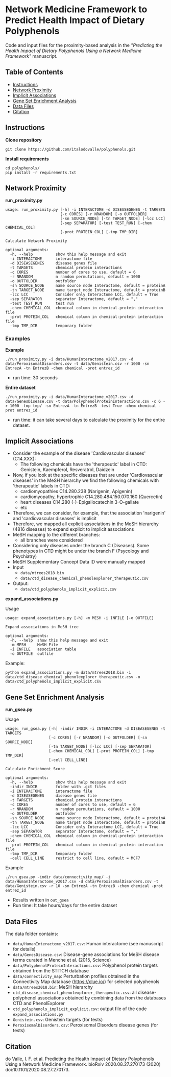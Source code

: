 # Network Medicine Framework to Predict Health Impact of Dietary Polyphenols

Code and input files for the proximity-based analysis in the *"Predicting the Health Impact of Dietary Polyphenols Using a Network Medicine Framework"* manuscript.


## Table of Contents

  * [Instructions](#instructions)
  * [Network Proximity](#network-proximity)
  * [Implicit Associations](#implicit-associations)
  * [Gene Set Enrichment Analysis](#gene-set-enrichment-analysis)
  * [Data Files](#data-files)
  * [Citation](#citation)


## Instructions

**Clone repository**

```
git clone https://github.com/italodovalle/polyphenols.git
```


**Install requirements**

```
cd polyphenols/
pip install -r requirements.txt
```


## Network Proximity

**run_proximity.py**

```
usage: run_proximity.py [-h] -i INTERACTOME -d DISEASEGENES -t TARGETS
                        [-c CORES] [-r NRANDOM] [-o OUTFOLDER]
                        [-sn SOURCE_NODE] [-tn TARGET_NODE] [-lcc LCC]
                        [-sep SEPARATOR] [-test TEST_RUN] [-chem CHEMICAL_COL]
                        [-prot PROTEIN_COL] [-tmp TMP_DIR]

Calculate Network Proximity

optional arguments:
  -h, --help          show this help message and exit
  -i INTERACTOME      interactome file
  -d DISEASEGENES     disease genes file
  -t TARGETS          chemical protein interactions
  -c CORES            number of cores to use, default = 6
  -r NRANDOM          n random permutations, default = 1000
  -o OUTFOLDER        outfolder
  -sn SOURCE_NODE     name source node Interactome, default = proteinA
  -tn TARGET_NODE     name target node Interactome, default = proteinB
  -lcc LCC            Consider only Interactome LCC, default = True
  -sep SEPARATOR      separator Interactome, default = ","
  -test TEST_RUN      test run
  -chem CHEMICAL_COL  chemical column in chemical-protein interaction file
  -prot PROTEIN_COL   chemical column in chemical-protein interaction file
  -tmp TMP_DIR        temporary folder
```

### Examples

**Example**

`./run_proximity.py -i data/HumanInteractome_v2017.csv -d data/PeroxisomalDisorders.csv -t data/Genistein.csv -r 1000 -sn EntrezA -tn EntrezB -chem chemical -prot entrez_id`

* run time: 30 seconds


**Entire dataset**

`./run_proximity.py -i data/HumanInteractome_v2017.csv -d data/GenesDisease.csv -t data/PolyphenolProteinInteractions.csv -c 6 -r 1000 -tmp tmp/ -sn EntrezA -tn EntrezB -test True -chem chemical -prot entrez_id`

* run time: it can take several days to calculate the proximity for the entire dataset.


## Implicit Associations

* Consider the example of the disease 'Cardiovascular diseases' (C14.XXX):
    * The following chemicals have the 'therapeutic' label in CTD: Genistein, Kaempferol, Resveratrol, Daidzein
* Now, if you look at the specific diseases that are under 'Cardiovascular diseases' in the MeSH hierarchy we find the following chemicals with 'therapeutic' labels in CTD:
    * cardiomyopathies C14.280.238 (Narigenin, Apigenin)
    * cardiomyopathy, hypertrophic C14.280.484.150.070.160 (Quercetin)
    * heart diseases C14.280 (-)-Epigallocatechin 3-O-gallate
    * etc
* Therefore, we can consider, for example, that the association 'narigenin' and 'cardiovascular diseases' is implicit
* Therefore, we mapped all explicit associations in the MeSH hierarchy (4816 diseases) to expand explicit to implicit associations
* MeSH mapping to the different branches:
    * all branches were considered
* Considering only diseases under the branch C (Diseases). Some phenotypes in CTD might be under the branch F (Psycology and Psychiatry)
* MeSH Supplementary Concept Data ID were manually mapped
* Input
    * `data/mtrees2018.bin`
    * `data/ctd_disease_chemical_phenolexplorer_therapeutic.csv`
* Output:
    * `data/ctd_polyphenols_implicit_explicit.csv`


**expand_associations.py**

Usage

```
usage: expand_associations.py [-h] -m MESH -i INFILE [-o OUTFILE]

Expand associations in MeSH tree

optional arguments:
  -h, --help  show this help message and exit
  -m MESH     MeSH File
  -i INFILE   association table
  -o OUTFILE  outfile
```


Example:

```
python expand_associations.py -m data/mtrees2018.bin -i data/ctd_disease_chemical_phenolexplorer_therapeutic.csv -o data/ctd_polyphenols_implicit_explicit.csv
```

## Gene Set Enrichment Analysis


**run_gsea.py**

Usage


```
usage: run_gsea.py [-h] -indir INDIR -i INTERACTOME -d DISEASEGENES -t TARGETS
                   [-c CORES] [-r NRANDOM] [-o OUTFOLDER] [-sn SOURCE_NODE]
                   [-tn TARGET_NODE] [-lcc LCC] [-sep SEPARATOR]
                   [-chem CHEMICAL_COL] [-prot PROTEIN_COL] [-tmp TMP_DIR]
                   [-cell CELL_LINE]

Calculate Enrichment Score

optional arguments:
  -h, --help          show this help message and exit
  -indir INDIR        folder with .gct files
  -i INTERACTOME      interactome file
  -d DISEASEGENES     disease genes file
  -t TARGETS          chemical protein interactions
  -c CORES            number of cores to use, default = 6
  -r NRANDOM          n random permutations, default = 1000
  -o OUTFOLDER        outfolder
  -sn SOURCE_NODE     name source node Interactome, default = proteinA
  -tn TARGET_NODE     name target node Interactome, default = proteinB
  -lcc LCC            Consider only Interactome LCC, default = True
  -sep SEPARATOR      separator Interactome, default = ","
  -chem CHEMICAL_COL  chemical column in chemical-protein interaction file
  -prot PROTEIN_COL   chemical column in chemical-protein interaction file
  -tmp TMP_DIR        temporary folder
  -cell CELL_LINE     restrict to cell line, default = MCF7

```


Example

```
./run_gsea.py -indir data/connectivity_map/ -i data/HumanInteractome_v2017.csv -d data/PeroxisomalDisorders.csv -t data/Genistein.csv -r 10 -sn EntrezA -tn EntrezB -chem chemical -prot entrez_id
```

* Results written in `out_gsea`
* Run time: It take hours/days for the entire dataset

## Data Files

The data folder contains:

* `data/HumanInteractome_v2017.csv`: Human interactome (see manuscript for details)
* `data/GenesDisease.csv`: Disease-gene associations for MeSH disease terms curated in Menche et al. (2015, Science)
* `data/PolyphenolProteinInteractions.csv`: Polyphenol protein targets obtained from the STITCH database
* `data/connectivity_map`: Perturbation profiles obtained in the Connectivity Map database (https://clue.io/) for selected polyphenols
* `data/mtrees2018.bin`: MeSH hierarchy
* `ctd_disease_chemical_phenolexplorer_therapeutic.csv`: all disease-polyphenol associations obtained by combining data from the databases CTD and PhenolExplorer
* `ctd_polyphenols_implicit_explicit.csv`: output file of the code `expand_associations.py`
* `Genistein.csv`: Genistein targets (for tests)
* `PeroxisomalDisorders.csv`: Peroxisomal Disorders disease genes (for tests)

## Citation

do Valle, I. F. et al. Predicting the Health Impact of Dietary Polyphenols Using a Network Medicine Framework. bioRxiv 2020.08.27.270173 (2020) doi:10.1101/2020.08.27.270173.
